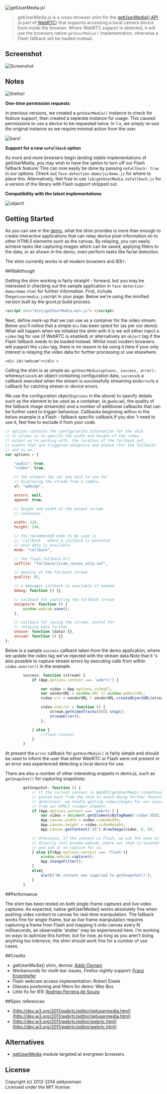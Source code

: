 ![getUserMedia.js!](https://github.com/addyosmani/getUserMedia.js/raw/gh-pages/media/logo.png)

> getUserMedia.js is a cross-browser shim for the [getUserMedia() API](http://dev.w3.org/2011/webrtc/editor/getusermedia.html) (a part of [WebRTC](http://www.webrtc.org/)) that supports accessing a local camera device from inside the browser. Where WebRTC support is detected, it will use the browsers native ```getUserMedia()``` implementation, otherwise a Flash fallback will be loaded instead.

## Screenshot

![Screenshot](http://f.cl.ly/items/3U3m381z0J3L3a1S0o2Y/Screen%20Shot%202012-04-21%20at%2009.50.37.png)

## Notes

![firefox!](https://github.com/addyosmani/getUserMedia.js/raw/gh-pages/media/firefox.jpg)

**One-time permission requests**

In previous versions, we created a `getUserMedia()` instance to check for feature support, then created a seperate instance for usage. This caused permissions to use a device to be requested twice. In 1.x, we simply re-use the original instance so we require minimal action from the user.

![bars!](https://github.com/addyosmani/getUserMedia.js/raw/gh-pages/media/bars.jpg)

**Support for a new `noFallback` option**

As more and more browsers begin landing stable implementations of getUserMedia, you may wish to have the option to turn off our Flash fallback feature/ This can now easily be done by passing `noFallback: true` in our options. Check out `face-detection-demo/js/demo.js` for where to place this. Alternatively, feel free to use `lib/getUserMedia.noFallback.js` for a version of the library with Flash support stripped out.

**Compatibility with the latest implementations**

![object!](https://github.com/addyosmani/getUserMedia.js/raw/gh-pages/media/object.jpg)


## Getting Started

As you can see in the [demo](http://addyosmani.github.com/getUserMedia.js/face-detection-demo/index.html), what the shim provides is more than enough to create interactive applications that can relay device pixel information on to other HTML5 elements such as the canvas. By relaying, you can easily achieve tasks like capturing images which can be saved, applying filters to the data, or as shown in the demo, even perform tasks like facial detection.

The shim currently works in all modern browsers and IE8+.

##Walkthough

Getting the shim working is fairly straight - forward, but you may be interested in checking out the sample application in `face-detection-demo/demo.html` for further information. First, include the```getusermedia.js```script in your page. Below we're using the minified version built by the grunt.js build process.

```html
<script src="dist/getUserMedia.min.js"> </script>
```

Next, define mark-up that we can use as a container for the video stream. Below you'll notice that a simple ```div``` has been opted for (as per our demo). What will happen when we initialize the shim with it is we will either inject a ```video``` tag for use (if WebRTC is enabled) or alternatively an ```object``` tag if the Flash fallback needs to be loaded instead. Whilst most modern browsers will support the ```video``` tag, there is no reason to be using it here if your only interest is relaying the video data for further processing or use elsewhere.

```
<div id="webcam"></div > 
```

Calling the shim is as simple as: ```getUserMedia(options, success, error);``` where```options```is an object containing configuration data, ```success```is a callback executed when the stream is successfully streaming and```error```is a callback for catching stream or device errors.

We use the configuration object(```options``` in the above) to specify details such as the element to be used as a container, (e.g```webcam```), the quality of the fallback image stream(```85```) and a number of additional callbacks that can be further used to trigger behaviour. Callbacks beginning with```on``` in the below example is a Flash - fallback specific callback.If you don 't need to use it, feel free to exclude it from your code. 

```javascript
// options contains the configuration information for the shim
// it allows us to specify the width and height of the video
// output we're working with, the location of the fallback swf,
// events that are triggered onCapture and onSave (for the fallback)
// and so on.
var options = {

	"audio": true,
	"video": true,

	// the element (by id) you wish to use for 
	// displaying the stream from a camera
	el: "webcam",

	extern: null,
	append: true,

	// height and width of the output stream
	// container

	width: 320,
	height: 240,

	// the recommended mode to be used is 
	// 'callback ' where a callback is executed 
	// once data is available
	mode: "callback",

	// the flash fallback Url
	swffile: "fallback/jscam_canvas_only.swf",

	// quality of the fallback stream
	quality: 85,

	// a debugger callback is available if needed
	debug: function () {},

	// callback for capturing the fallback stream
	onCapture: function () {
		window.webcam.save();
	},

	// callback for saving the stream, useful for
	// relaying data further.
	onSave: function (data) {},
	onLoad: function () {}
};
```

Below is a sample ```success``` callback taken from the demo application, where we update the video tag we've injected with the stream data.Note that it 's also possible to capture stream errors by executing calls from within ```video.onerror()``` in the example.

```javascript
		success: function (stream) {
			if (App.options.context === 'webrtc') {

				var video = App.options.videoEl;
				var vendorURL = window.URL || window.webkitURL;
				video.src = vendorURL ? vendorURL.createObjectURL(stream) : stream;

				video.onerror = function () {
					stream.getVideoTracks()[0].stop();
					streamError();
				};

			} else {
				//flash context
			}
		}
```

At present the ```error``` callback for ```getUserMedia()``` is fairly simple and should be used to inform the user that either WebRTC or Flash were not present or an error was experienced detecting a local device for use.

There are also a number of other interesting snippets in demo.js, such as `getSnapshot()` for capturing snapshots:

```javascript
		getSnapshot: function () {
			// If the current context is WebRTC/getUserMedia (something
			// passed back from the shim to avoid doing further feature
			// detection), we handle getting video/images for our canvas 
			// from our HTML5 <video> element.
			if (App.options.context === 'webrtc') {
				var video = document.getElementsByTagName('video')[0]; 
				App.canvas.width = video.videoWidth;
				App.canvas.height = video.videoHeight;
				App.canvas.getContext('2d').drawImage(video, 0, 0);

			// Otherwise, if the context is Flash, we ask the shim to
			// directly call window.webcam, where our shim is located
			// and ask it to capture for us.
			} else if(App.options.context === 'flash'){
				window.webcam.capture();
				App.changeFilter();
			}
			else{
				alert('No context was supplied to getSnapshot()');
			}
		}
```

##Performance

The shim has been tested on both single-frame captures and live video captures. As expected, native getUserMedia() works absolutely fine when pushing video content to canvas for real-time manipulation. The fallback works fine for single-frame, but as live frame manipulation requires capturing a frame from Flash and mapping it onto canvas every N milliseconds, an observable 'stutter' may be experienced here. I'm working on ways to optimize this further, but for now, as long as you aren't doing anything too intensive, the shim should work fine for a number of use cases.


##Credits

* getUserMedia() shim, demos: [Addy Osmani](http://github.com/addyosmani)
* Workarounds for multi-bar issues, Firefox nightly support: [Franz Enzenhofer](http://github.com/franzenzenhofer)
* Flash webcam access implementation: Robert Eisele
* Glasses positoning and filters for demo: Wes Bos
* Little fix for IE9: [Rodrigo Ferreira de Souza](http://github.com/rodfersou)


##Spec references 

* [http://dev.w3.org/2011/webrtc/editor/getusermedia.html](http://dev.w3.org/2011/webrtc/editor/getusermedia.html)
* [http://dev.w3.org/2011/webrtc/editor/webrtc.html](http://dev.w3.org/2011/webrtc/editor/webrtc.html)

## Alternatives

* [getUserMedia](https://github.com/HenrikJoreteg/getUserMedia) module targeted at evergreen browsers.

## License
Copyright (c) 2012-2014 addyosmani  
Licensed under the MIT license.
